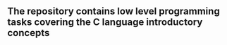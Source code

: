 ## The repository contains low level programming tasks covering the C language introductory concepts

